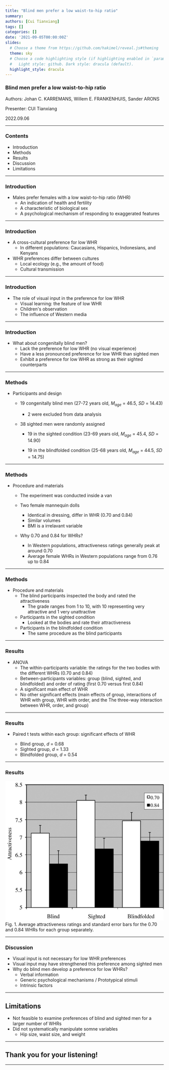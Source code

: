 ```yaml
---
title: "Blind men prefer a low waist-to-hip ratio"
summary: 
authors: [Cui Tianxiang]
tags: []
categories: []
date: '2021-09-05T00:00:00Z'
slides:
  # Choose a theme from https://github.com/hakimel/reveal.js#theming
  theme: sky
  # Choose a code highlighting style (if highlighting enabled in `params.toml`)
  #   Light style: github. Dark style: dracula (default).
  highlight_style: dracula
---
```


### Blind men prefer a low waist-to-hip ratio

Authors: Johan C. KARREMANS, Willem E. FRANKENHUIS, Sander ARONS

Presenter: CUI Tianxiang

2022.09.06

---

### Contents

- Introduction
- Methods
- Results
- Discussion
- Limitations

---

### Introduction

- Males prefer females with a low waist-to-hip ratio (WHR)
  - An indication of health and fertility
  - A characteristic of biological sex
  - A psychological mechanism of responding to exaggerated features

---

### Introduction

- A cross-cultural preference for low WHR
  - In different populations: Caucasians, Hispanics, Indonesians, and Kenyans
- WHR preferences differ between cultures
  - Local ecology (e.g., the amount of food)
  - Cultural transmission

---

### Introduction

- The role of visual input in the preference for low WHR
  - Visual learning: the feature of low WHR
  - Children's observation
  - The influence of Western media

---

### Introduction

- What about congenitally blind men?
  - Lack the preference for low WHR (no visual experience)
  - Have a less pronounced preference for low WHR than sighted men
  - Exhibit a preference for low WHR as strong as their sighted counterparts

---

### Methods

- Participants and design
  
  - 19 congenitally blind men (27-72 years old, *M<sub>age</sub>* = 46.5, *SD* = 14.43)
    
    - 2 were excluded from data analysis
 
  - 38 sighted men were randomly assigned
   
    - 19 in the sighted condition (23-69 years old, *M<sub>age</sub>* = 45.4, *SD* = 14.90)
   
    - 19 in the blindfolded condition (25-68 years old, *M<sub>age</sub>* = 44.5, *SD* = 14.75)

---

### Methods

- Procedure and materials

  - The experiment was conducted inside a van
  
  - Two female mannequin dolls
    
    - Identical in dressing, differ in WHR (0.70 and 0.84)
    - Similar volumes
    - BMI is a irrelavant variable
  - Why 0.70 and 0.84 for WHRs?
    - In Western populations, attractiveness ratings generally peak at around 0.70
    - Average female WHRs in Western populations range from 0.76 up to 0.84

---

### Methods


- Procedure and materials
  - The blind participants inspected the body and rated the attractiveness
    - The grade ranges from 1 to 10, with 10 representing very attractive and 1 very unattractive
  - Participants in the sighted condition
    - Looked at the bodies and rate their attractiveness
  - Participants in the blindfolded condition
    - The same procedure as the blind participants


---

### Results


- ANOVA
  - The within-participants variable: the ratings for the two bodies with the different WHRs (0.70 and 0.84)
  - Between-participants variables: group (blind, sighted, and blindfolded) and order of rating (first 0.70 versus first 0.84)
  - A significant main effect of WHR
  - No other significant effects (main effects of group, interactions of WHR with group, WHR with order, and the The three-way interaction between WHR, order, and group)


---

### Results

- Paired t tests within each group: significant effects of WHR

  - Blind group, *d* = 0.68
  - Sighted group, *d* = 1.33
  - Blindfolded group, *d* = 0.54

---

### Results

![image](fig-1.jpg)
Fig. 1. Average attractiveness ratings and standard error bars for the 0.70 and 0.84 WHRs for each group separately.

---

### Discussion

- Visual input is not necessary for low WHR preferences
- Visual input may have strengthened this preference among sighted men
- Why do blind men develop a preference for low WHRs?
  - Verbal information
  - Generic psychological mechanisms / Prototypical stimuli
  - Intrinsic factors


---

## Limitations

- Not feasible to examine preferences of blind and sighted men for a larger number of WHRs
- Did not systematically manipulate somne variables
  - Hip size, waist size, and weight
---

## Thank you for your listening!


---
